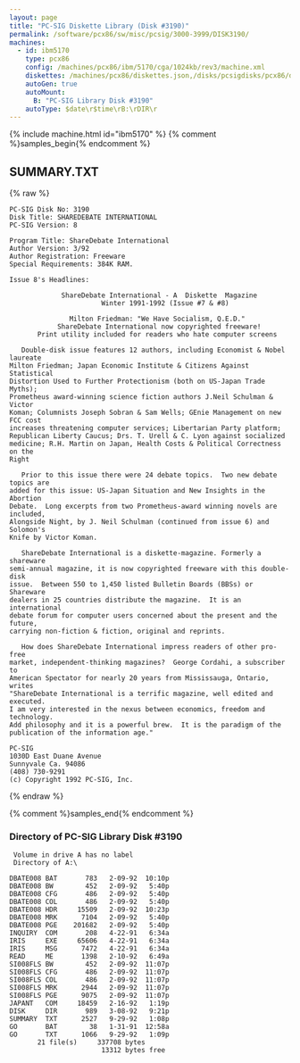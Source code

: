 ```yaml
---
layout: page
title: "PC-SIG Diskette Library (Disk #3190)"
permalink: /software/pcx86/sw/misc/pcsig/3000-3999/DISK3190/
machines:
  - id: ibm5170
    type: pcx86
    config: /machines/pcx86/ibm/5170/cga/1024kb/rev3/machine.xml
    diskettes: /machines/pcx86/diskettes.json,/disks/pcsigdisks/pcx86/diskettes.json
    autoGen: true
    autoMount:
      B: "PC-SIG Library Disk #3190"
    autoType: $date\r$time\rB:\rDIR\r
---
```


{% include machine.html id="ibm5170" %}
{% comment %}samples_begin{% endcomment %}

## SUMMARY.TXT

{% raw %}
```
PC-SIG Disk No: 3190
Disk Title: SHAREDEBATE INTERNATIONAL
PC-SIG Version: 8

Program Title: ShareDebate International
Author Version: 3/92
Author Registration: Freeware
Special Requirements: 384K RAM.

Issue 8's Headlines:

             ShareDebate International - A  Diskette  Magazine
                       Winter 1991-1992 (Issue #7 & #8)

               Milton Friedman: "We Have Socialism, Q.E.D."
            ShareDebate International now copyrighted freeware!
       Print utility included for readers who hate computer screens

   Double-disk issue features 12 authors, including Economist & Nobel laureate
Milton Friedman; Japan Economic Institute & Citizens Against Statistical
Distortion Used to Further Protectionism (both on US-Japan Trade Myths);
Prometheus award-winning science fiction authors J.Neil Schulman & Victor
Koman; Columnists Joseph Sobran & Sam Wells; GEnie Management on new FCC cost
increases threatening computer services; Libertarian Party platform;
Republican Liberty Caucus; Drs. T. Urell & C. Lyon against socialized
medicine; R.H. Martin on Japan, Health Costs & Political Correctness on the
Right

   Prior to this issue there were 24 debate topics.  Two new debate topics are
added for this issue: US-Japan Situation and New Insights in the Abortion
Debate.  Long excerpts from two Prometheus-award winning novels are included,
Alongside Night, by J. Neil Schulman (continued from issue 6) and Solomon's
Knife by Victor Koman.

   ShareDebate International is a diskette-magazine. Formerly a shareware
semi-annual magazine, it is now copyrighted freeware with this double-disk
issue.  Between 550 to 1,450 listed Bulletin Boards (BBSs) or Shareware
dealers in 25 countries distribute the magazine.  It is an international
debate forum for computer users concerned about the present and the future,
carrying non-fiction & fiction, original and reprints.

   How does ShareDebate International impress readers of other pro-free
market, independent-thinking magazines?  George Cordahi, a subscriber to
American Spectator for nearly 20 years from Mississauga, Ontario, writes
"ShareDebate International is a terrific magazine, well edited and executed.
I am very interested in the nexus between economics, freedom and technology.
Add philosophy and it is a powerful brew.  It is the paradigm of the
publication of the information age."

PC-SIG
1030D East Duane Avenue
Sunnyvale Ca. 94086
(408) 730-9291
(c) Copyright 1992 PC-SIG, Inc.

```
{% endraw %}

{% comment %}samples_end{% endcomment %}

### Directory of PC-SIG Library Disk #3190

     Volume in drive A has no label
     Directory of A:\

    DBATE008 BAT       783   2-09-92  10:10p
    DBATE008 BW        452   2-09-92   5:40p
    DBATE008 CFG       486   2-09-92   5:40p
    DBATE008 COL       486   2-09-92   5:40p
    DBATE008 HDR     15509   2-09-92  10:23p
    DBATE008 MRK      7104   2-09-92   5:40p
    DBATE008 PGE    201682   2-09-92   5:40p
    INQUIRY  COM       208   4-22-91   6:34a
    IRIS     EXE     65606   4-22-91   6:34a
    IRIS     MSG      7472   4-22-91   6:34a
    READ     ME       1398   2-10-92   6:49a
    SI008FLS BW        452   2-09-92  11:07p
    SI008FLS CFG       486   2-09-92  11:07p
    SI008FLS COL       486   2-09-92  11:07p
    SI008FLS MRK      2944   2-09-92  11:07p
    SI008FLS PGE      9075   2-09-92  11:07p
    JAPANT   COM     18459   2-16-92   1:19p
    DISK     DIR       989   3-08-92   9:21p
    SUMMARY  TXT      2527   9-29-92   1:08p
    GO       BAT        38   1-31-91  12:58a
    GO       TXT      1066   9-29-92   1:09p
           21 file(s)     337708 bytes
                           13312 bytes free

